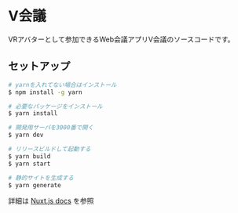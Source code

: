 # V会議

VRアバターとして参加できるWeb会議アプリV会議のソースコードです。

## セットアップ

```bash
# yarnを入れてない場合はインストール
$ npm install -g yarn

# 必要なパッケージをインストール
$ yarn install

# 開発用サーバを3000番で開く
$ yarn dev

# リリースビルドして起動する
$ yarn build
$ yarn start

# 静的サイトを生成する
$ yarn generate
```

詳細は [Nuxt.js docs](https://nuxtjs.org) を参照
